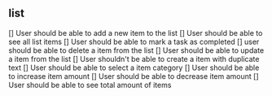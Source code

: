 ## list

[] User should be able to add a new item to the list
[] User should be able to see all list items
[] User should be able to mark a task as completed
[] user should be able to delete a item from the list
[] User should be able to update a item from the list
[] User shouldn't be able to create a item with duplicate text
[] User should be able to select a item category
[] User should be able to increase item amount
[] User should be able to decrease item amount
[] User should be able to see total amount of items
